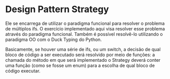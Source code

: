 # Design Pattern Strategy

Ele se encarrega de utilizar o paradigma funcional para resolver o problema de múltiplos ifs. O exercício implementado aqui visa resolver esse problema através do paradigma funcional. Também é possível resolvê-lo utilizando o paradigma OO com o Duck Typing do Python.

Basicamente, se houver uma série de ifs, ou um switch, a decisão de qual bloco de código a ser executado será resolvido por meio de funções: a chamada do método em que será implementado o Strategy deverá conter uma função (como se fosse um enum) para a escolha de qual bloco de código executar.